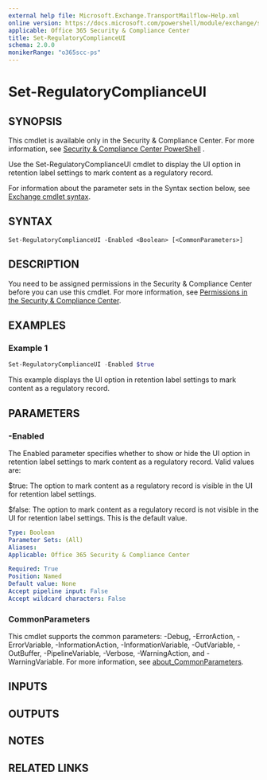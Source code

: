 ```yaml
---
external help file: Microsoft.Exchange.TransportMailflow-Help.xml
online version: https://docs.microsoft.com/powershell/module/exchange/set-regulatorycomplianceui
applicable: Office 365 Security & Compliance Center
title: Set-RegulatoryComplianceUI
schema: 2.0.0
monikerRange: "o365scc-ps"
---
```


# Set-RegulatoryComplianceUI

## SYNOPSIS
This cmdlet is available only in the Security & Compliance Center. For more information, see [Security & Compliance Center PowerShell](https://docs.microsoft.com/powershell/exchange/scc-powershell)
.

Use the Set-RegulatoryComplianceUI cmdlet to display the UI option in retention label settings to mark content as a regulatory record.

For information about the parameter sets in the Syntax section below, see [Exchange cmdlet syntax](https://docs.microsoft.com/powershell/exchange/exchange-cmdlet-syntax).

## SYNTAX

```
Set-RegulatoryComplianceUI -Enabled <Boolean> [<CommonParameters>]
```

## DESCRIPTION
You need to be assigned permissions in the Security & Compliance Center before you can use this cmdlet. For more information, see [Permissions in the Security & Compliance Center](https://docs.microsoft.com/microsoft-365/security/office-365-security/permissions-in-the-security-and-compliance-center).

## EXAMPLES

### Example 1
```powershell
Set-RegulatoryComplianceUI -Enabled $true
```

This example displays the UI option in retention label settings to mark content as a regulatory record.

## PARAMETERS

### -Enabled
The Enabled parameter specifies whether to show or hide the UI option in retention label settings to mark content as a regulatory record. Valid values are:

$true: The option to mark content as a regulatory record is visible in the UI for retention label settings.

$false: The option to mark content as a regulatory record is not visible in the UI for retention label settings. This is the default value.

```yaml
Type: Boolean
Parameter Sets: (All)
Aliases:
Applicable: Office 365 Security & Compliance Center

Required: True
Position: Named
Default value: None
Accept pipeline input: False
Accept wildcard characters: False
```

### CommonParameters
This cmdlet supports the common parameters: -Debug, -ErrorAction, -ErrorVariable, -InformationAction, -InformationVariable, -OutVariable, -OutBuffer, -PipelineVariable, -Verbose, -WarningAction, and -WarningVariable. For more information, see [about_CommonParameters](https://go.microsoft.com/fwlink/p/?LinkID=113216).

## INPUTS

### 

## OUTPUTS

### 

## NOTES

## RELATED LINKS
